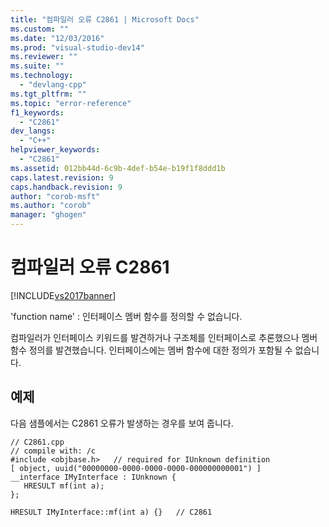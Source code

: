 ```yaml
---
title: "컴파일러 오류 C2861 | Microsoft Docs"
ms.custom: ""
ms.date: "12/03/2016"
ms.prod: "visual-studio-dev14"
ms.reviewer: ""
ms.suite: ""
ms.technology: 
  - "devlang-cpp"
ms.tgt_pltfrm: ""
ms.topic: "error-reference"
f1_keywords: 
  - "C2861"
dev_langs: 
  - "C++"
helpviewer_keywords: 
  - "C2861"
ms.assetid: 012bb44d-6c9b-4def-b54e-b19f1f8ddd1b
caps.latest.revision: 9
caps.handback.revision: 9
author: "corob-msft"
ms.author: "corob"
manager: "ghogen"
---
```

# 컴파일러 오류 C2861
[!INCLUDE[vs2017banner](../../assembler/inline/includes/vs2017banner.md)]

'function name' : 인터페이스 멤버 함수를 정의할 수 없습니다.  
  
 컴파일러가 인터페이스 키워드를 발견하거나 구조체를 인터페이스로 추론했으나 멤버 함수 정의를 발견했습니다.  인터페이스에는 멤버 함수에 대한 정의가 포함될 수 없습니다.  
  
## 예제  
 다음 샘플에서는 C2861 오류가 발생하는 경우를 보여 줍니다.  
  
```  
// C2861.cpp  
// compile with: /c  
#include <objbase.h>   // required for IUnknown definition  
[ object, uuid("00000000-0000-0000-0000-000000000001") ]  
__interface IMyInterface : IUnknown {  
   HRESULT mf(int a);  
};  
  
HRESULT IMyInterface::mf(int a) {}   // C2861  
  
```
